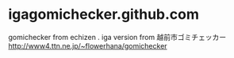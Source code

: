 igagomichecker.github.com
=========================

gomichecker from echizen .  iga version
from 越前市ゴミチェッカー
http://www4.ttn.ne.jp/~flowerhana/gomichecker
